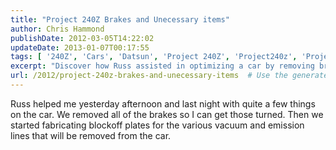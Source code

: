 ```yaml
---
title: "Project 240Z Brakes and Unecessary items"
author: Chris Hammond
publishDate: 2012-03-05T14:22:02
updateDate: 2013-01-07T00:17:55
tags: [ '240Z', 'Cars', 'Datsun', 'Project 240Z', 'Project240z', 'Project240Zcom' ]
excerpt: "Discover how Russ assisted in optimizing a car by removing brakes for maintenance and fabricating blockoff plates for vacuum and emission lines."
url: /2012/project-240z-brakes-and-unecessary-items  # Use the generated URL with year
---
```

<P>Russ helped me yesterday afternoon and last night with quite a few things on the car. We removed all of the brakes so I can get those turned. Then we started fabricating blockoff plates for the various vacuum and emission lines that will be removed from the car.</P> <P>&nbsp;</P> <object width="425" height="350"><param name="movie" value="https://www.youtube.com/v/bA9hja9JIA4"></param><embed src="https://www.youtube.com/v/bA9hja9JIA4" type="application/x-shockwave-flash" width="425" height="350"></embed></object>

